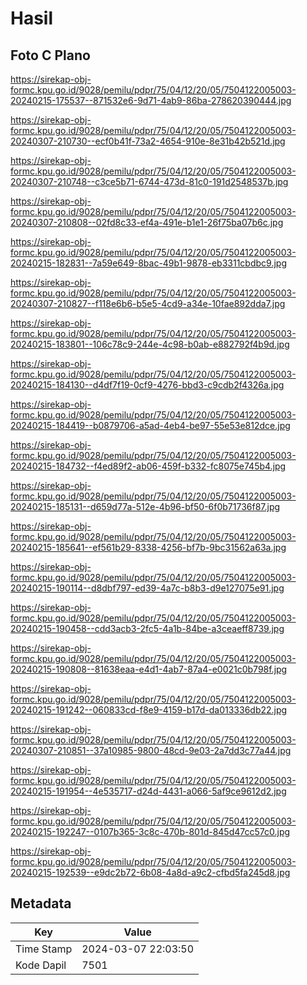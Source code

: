 # Hasil

## Foto C Plano

https://sirekap-obj-formc.kpu.go.id/9028/pemilu/pdpr/75/04/12/20/05/7504122005003-20240215-175537--871532e6-9d71-4ab9-86ba-278620390444.jpg

https://sirekap-obj-formc.kpu.go.id/9028/pemilu/pdpr/75/04/12/20/05/7504122005003-20240307-210730--ecf0b41f-73a2-4654-910e-8e31b42b521d.jpg

https://sirekap-obj-formc.kpu.go.id/9028/pemilu/pdpr/75/04/12/20/05/7504122005003-20240307-210748--c3ce5b71-6744-473d-81c0-191d2548537b.jpg

https://sirekap-obj-formc.kpu.go.id/9028/pemilu/pdpr/75/04/12/20/05/7504122005003-20240307-210808--02fd8c33-ef4a-491e-b1e1-26f75ba07b6c.jpg

https://sirekap-obj-formc.kpu.go.id/9028/pemilu/pdpr/75/04/12/20/05/7504122005003-20240215-182831--7a59e649-8bac-49b1-9878-eb3311cbdbc9.jpg

https://sirekap-obj-formc.kpu.go.id/9028/pemilu/pdpr/75/04/12/20/05/7504122005003-20240307-210827--f118e6b6-b5e5-4cd9-a34e-10fae892dda7.jpg

https://sirekap-obj-formc.kpu.go.id/9028/pemilu/pdpr/75/04/12/20/05/7504122005003-20240215-183801--106c78c9-244e-4c98-b0ab-e882792f4b9d.jpg

https://sirekap-obj-formc.kpu.go.id/9028/pemilu/pdpr/75/04/12/20/05/7504122005003-20240215-184130--d4df7f19-0cf9-4276-bbd3-c9cdb2f4326a.jpg

https://sirekap-obj-formc.kpu.go.id/9028/pemilu/pdpr/75/04/12/20/05/7504122005003-20240215-184419--b0879706-a5ad-4eb4-be97-55e53e812dce.jpg

https://sirekap-obj-formc.kpu.go.id/9028/pemilu/pdpr/75/04/12/20/05/7504122005003-20240215-184732--f4ed89f2-ab06-459f-b332-fc8075e745b4.jpg

https://sirekap-obj-formc.kpu.go.id/9028/pemilu/pdpr/75/04/12/20/05/7504122005003-20240215-185131--d659d77a-512e-4b96-bf50-6f0b71736f87.jpg

https://sirekap-obj-formc.kpu.go.id/9028/pemilu/pdpr/75/04/12/20/05/7504122005003-20240215-185641--ef561b29-8338-4256-bf7b-9bc31562a63a.jpg

https://sirekap-obj-formc.kpu.go.id/9028/pemilu/pdpr/75/04/12/20/05/7504122005003-20240215-190114--d8dbf797-ed39-4a7c-b8b3-d9e127075e91.jpg

https://sirekap-obj-formc.kpu.go.id/9028/pemilu/pdpr/75/04/12/20/05/7504122005003-20240215-190458--cdd3acb3-2fc5-4a1b-84be-a3ceaeff8739.jpg

https://sirekap-obj-formc.kpu.go.id/9028/pemilu/pdpr/75/04/12/20/05/7504122005003-20240215-190808--81638eaa-e4d1-4ab7-87a4-e0021c0b798f.jpg

https://sirekap-obj-formc.kpu.go.id/9028/pemilu/pdpr/75/04/12/20/05/7504122005003-20240215-191242--060833cd-f8e9-4159-b17d-da013336db22.jpg

https://sirekap-obj-formc.kpu.go.id/9028/pemilu/pdpr/75/04/12/20/05/7504122005003-20240307-210851--37a10985-9800-48cd-9e03-2a7dd3c77a44.jpg

https://sirekap-obj-formc.kpu.go.id/9028/pemilu/pdpr/75/04/12/20/05/7504122005003-20240215-191954--4e535717-d24d-4431-a066-5af9ce9612d2.jpg

https://sirekap-obj-formc.kpu.go.id/9028/pemilu/pdpr/75/04/12/20/05/7504122005003-20240215-192247--0107b365-3c8c-470b-801d-845d47cc57c0.jpg

https://sirekap-obj-formc.kpu.go.id/9028/pemilu/pdpr/75/04/12/20/05/7504122005003-20240215-192539--e9dc2b72-6b08-4a8d-a9c2-cfbd5fa245d8.jpg


## Metadata

| Key        | Value               |
| ---------- | ------------------- |
| Time Stamp | 2024-03-07 22:03:50 |
| Kode Dapil | 7501                |



